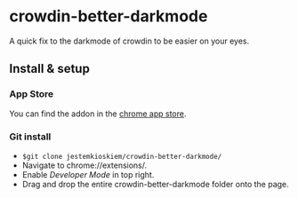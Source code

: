 # crowdin-better-darkmode
A quick fix to the darkmode of crowdin to be easier on your eyes.

## Install & setup
### App Store
You can find the addon in the [chrome app store](https://chrome.google.com/webstore/detail/better-crowdin-darkmode/fccdlbbbagagchebkahkdjndkfkielkk). 
### Git install
- `$git clone jestemkioskiem/crowdin-better-darkmode/`
- Navigate to chrome://extensions/.
- Enable *Developer Mode* in top right.
- Drag and drop the entire crowdin-better-darkmode folder onto the page.
